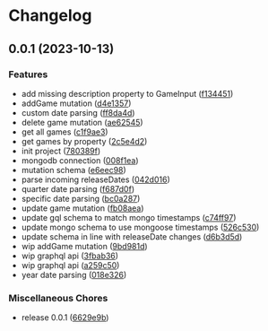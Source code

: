 # Changelog

## 0.0.1 (2023-10-13)


### Features

* add missing description property to GameInput ([f134451](https://github.com/Chattox/hypedb-be-v2/commit/f134451781dcf9d3159b42d4c3012aa1d5bc532e))
* addGame mutation ([d4e1357](https://github.com/Chattox/hypedb-be-v2/commit/d4e1357376e4b3a8e1c28dad390bc7e31d492188))
* custom date parsing ([ff8da4d](https://github.com/Chattox/hypedb-be-v2/commit/ff8da4d8451ecb74f6547004c79f1a4e01862c54))
* delete game mutation ([ae62545](https://github.com/Chattox/hypedb-be-v2/commit/ae62545da4307c975c83e6abcc0c61e2159603d3))
* get all games ([c1f9ae3](https://github.com/Chattox/hypedb-be-v2/commit/c1f9ae346553f8b14ae30674d91f219efb2e9061))
* get games by property ([2c5e4d2](https://github.com/Chattox/hypedb-be-v2/commit/2c5e4d263bc46e6b9bf2aeef7e497fa542411d98))
* init project ([780389f](https://github.com/Chattox/hypedb-be-v2/commit/780389fbe7cf93bd1e54f5eeac3231a60f4123a1))
* mongodb connection ([008f1ea](https://github.com/Chattox/hypedb-be-v2/commit/008f1eae24a11b2213dcbdd342c4e51ddfe74d3d))
* mutation schema ([e6eec98](https://github.com/Chattox/hypedb-be-v2/commit/e6eec986f0d88ab3aac7f86750d830962dc01419))
* parse incoming releaseDates ([042d016](https://github.com/Chattox/hypedb-be-v2/commit/042d016875b3c719eebc4e42f35afcd514ebb987))
* quarter date parsing ([f687d0f](https://github.com/Chattox/hypedb-be-v2/commit/f687d0fe61b12481e40a8c8117dd36408fe6e789))
* specific date parsing ([bc0a287](https://github.com/Chattox/hypedb-be-v2/commit/bc0a287dc3a7e1ef3484a470ef87006d7fb0c821))
* update game mutation ([fb08aea](https://github.com/Chattox/hypedb-be-v2/commit/fb08aea4206e5b79591fa6bd2aafaaad590f1cda))
* update gql schema to match mongo timestamps ([c74ff97](https://github.com/Chattox/hypedb-be-v2/commit/c74ff97a4a86ee92483c80a5c2387e5f42472682))
* update mongo schema to use mongoose timestamps ([526c530](https://github.com/Chattox/hypedb-be-v2/commit/526c5306d336812cebda19f081bf0f1f65fe01e8))
* update schema in line with releaseDate changes ([d6b3d5d](https://github.com/Chattox/hypedb-be-v2/commit/d6b3d5d47f522446fef57a545bc93164bc6264ea))
* wip addGame mutation ([9bd981d](https://github.com/Chattox/hypedb-be-v2/commit/9bd981d33e746e95da94a65c68f0cbc3fe4c1541))
* wip graphql api ([3fbab36](https://github.com/Chattox/hypedb-be-v2/commit/3fbab365ef7b83f93fe9f03d64fb393015d6843e))
* wip graphql api ([a259c50](https://github.com/Chattox/hypedb-be-v2/commit/a259c50576fe891b38055cd053b9c40a797454bb))
* year date parsing ([018e326](https://github.com/Chattox/hypedb-be-v2/commit/018e326e65fe7165cab34533406d8197b19226de))


### Miscellaneous Chores

* release 0.0.1 ([6629e9b](https://github.com/Chattox/hypedb-be-v2/commit/6629e9b172eb6cba9902b9c5fce54bcec3e99aeb))
